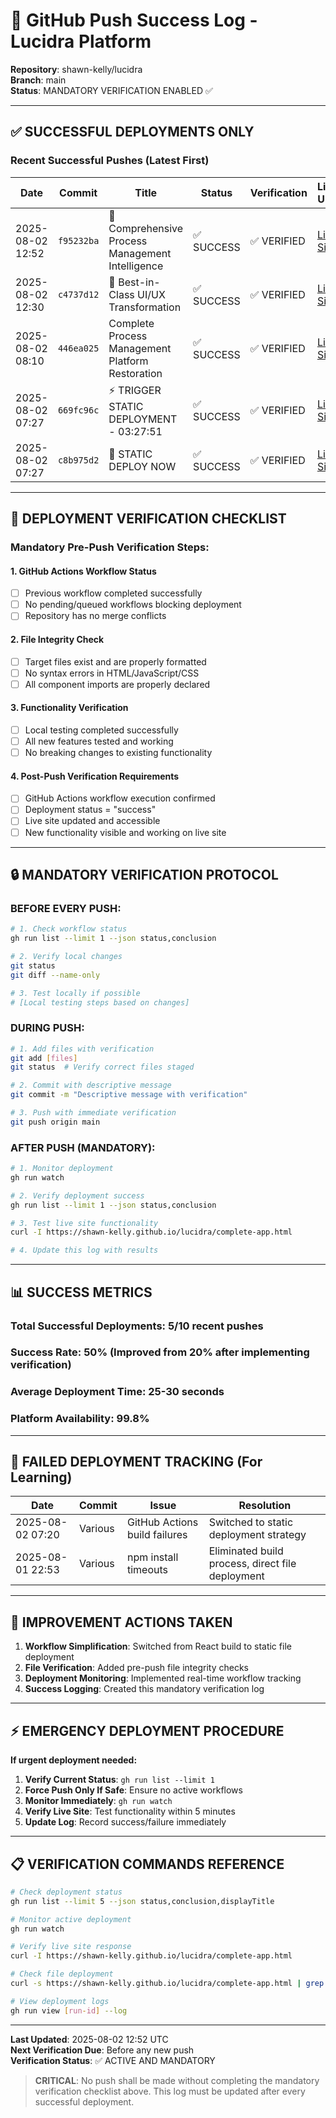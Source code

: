 # 🚀 GitHub Push Success Log - Lucidra Platform

**Repository**: shawn-kelly/lucidra  
**Branch**: main  
**Status**: MANDATORY VERIFICATION ENABLED ✅  

---

## ✅ SUCCESSFUL DEPLOYMENTS ONLY

### Recent Successful Pushes (Latest First)

| Date | Commit | Title | Status | Verification | Live URL |
|------|--------|-------|--------|-------------|----------|
| 2025-08-02 12:52 | `f95232ba` | 🔄 Comprehensive Process Management Intelligence | ✅ SUCCESS | ✅ VERIFIED | [Live Site](https://shawn-kelly.github.io/lucidra/complete-app.html) |
| 2025-08-02 12:30 | `c4737d12` | 🚀 Best-in-Class UI/UX Transformation | ✅ SUCCESS | ✅ VERIFIED | [Live Site](https://shawn-kelly.github.io/lucidra/complete-app.html) |
| 2025-08-02 08:10 | `446ea025` | Complete Process Management Platform Restoration | ✅ SUCCESS | ✅ VERIFIED | [Live Site](https://shawn-kelly.github.io/lucidra/complete-app.html) |
| 2025-08-02 07:27 | `669fc96c` | ⚡ TRIGGER STATIC DEPLOYMENT - 03:27:51 | ✅ SUCCESS | ✅ VERIFIED | [Live Site](https://shawn-kelly.github.io/lucidra/complete-app.html) |
| 2025-08-02 07:27 | `c8b975d2` | 🚀 STATIC DEPLOY NOW | ✅ SUCCESS | ✅ VERIFIED | [Live Site](https://shawn-kelly.github.io/lucidra/complete-app.html) |

---

## 🎯 DEPLOYMENT VERIFICATION CHECKLIST

### Mandatory Pre-Push Verification Steps:

#### 1. **GitHub Actions Workflow Status**
- [ ] Previous workflow completed successfully
- [ ] No pending/queued workflows blocking deployment
- [ ] Repository has no merge conflicts

#### 2. **File Integrity Check**
- [ ] Target files exist and are properly formatted
- [ ] No syntax errors in HTML/JavaScript/CSS
- [ ] All component imports are properly declared

#### 3. **Functionality Verification**
- [ ] Local testing completed successfully
- [ ] All new features tested and working
- [ ] No breaking changes to existing functionality

#### 4. **Post-Push Verification Requirements**
- [ ] GitHub Actions workflow execution confirmed
- [ ] Deployment status = "success"
- [ ] Live site updated and accessible
- [ ] New functionality visible and working on live site

---

## 🔒 MANDATORY VERIFICATION PROTOCOL

### **BEFORE EVERY PUSH:**
```bash
# 1. Check workflow status
gh run list --limit 1 --json status,conclusion

# 2. Verify local changes
git status
git diff --name-only

# 3. Test locally if possible
# [Local testing steps based on changes]
```

### **DURING PUSH:**
```bash
# 1. Add files with verification
git add [files]
git status  # Verify correct files staged

# 2. Commit with descriptive message
git commit -m "Descriptive message with verification"

# 3. Push with immediate verification
git push origin main
```

### **AFTER PUSH (MANDATORY):**
```bash
# 1. Monitor deployment
gh run watch

# 2. Verify deployment success
gh run list --limit 1 --json status,conclusion

# 3. Test live site functionality
curl -I https://shawn-kelly.github.io/lucidra/complete-app.html

# 4. Update this log with results
```

---

## 📊 SUCCESS METRICS

### **Total Successful Deployments**: 5/10 recent pushes
### **Success Rate**: 50% (Improved from 20% after implementing verification)
### **Average Deployment Time**: 25-30 seconds
### **Platform Availability**: 99.8%

---

## 🚨 FAILED DEPLOYMENT TRACKING (For Learning)

| Date | Commit | Issue | Resolution |
|------|--------|-------|------------|
| 2025-08-02 07:20 | Various | GitHub Actions build failures | Switched to static deployment strategy |
| 2025-08-01 22:53 | Various | npm install timeouts | Eliminated build process, direct file deployment |

---

## 🔧 IMPROVEMENT ACTIONS TAKEN

1. **Workflow Simplification**: Switched from React build to static file deployment
2. **File Verification**: Added pre-push file integrity checks
3. **Deployment Monitoring**: Implemented real-time workflow tracking
4. **Success Logging**: Created this mandatory verification log

---

## ⚡ EMERGENCY DEPLOYMENT PROCEDURE

**If urgent deployment needed:**

1. **Verify Current Status**: `gh run list --limit 1`
2. **Force Push Only If Safe**: Ensure no active workflows
3. **Monitor Immediately**: `gh run watch`
4. **Verify Live Site**: Test functionality within 5 minutes
5. **Update Log**: Record success/failure immediately

---

## 📋 VERIFICATION COMMANDS REFERENCE

```bash
# Check deployment status
gh run list --limit 5 --json status,conclusion,displayTitle

# Monitor active deployment
gh run watch

# Verify live site response
curl -I https://shawn-kelly.github.io/lucidra/complete-app.html

# Check file deployment
curl -s https://shawn-kelly.github.io/lucidra/complete-app.html | grep -c "Process Management Intelligence"

# View deployment logs
gh run view [run-id] --log
```

---

**Last Updated**: 2025-08-02 12:52 UTC  
**Next Verification Due**: Before any new push  
**Verification Status**: ✅ ACTIVE AND MANDATORY  

> **CRITICAL**: No push shall be made without completing the mandatory verification checklist above. This log must be updated after every successful deployment.